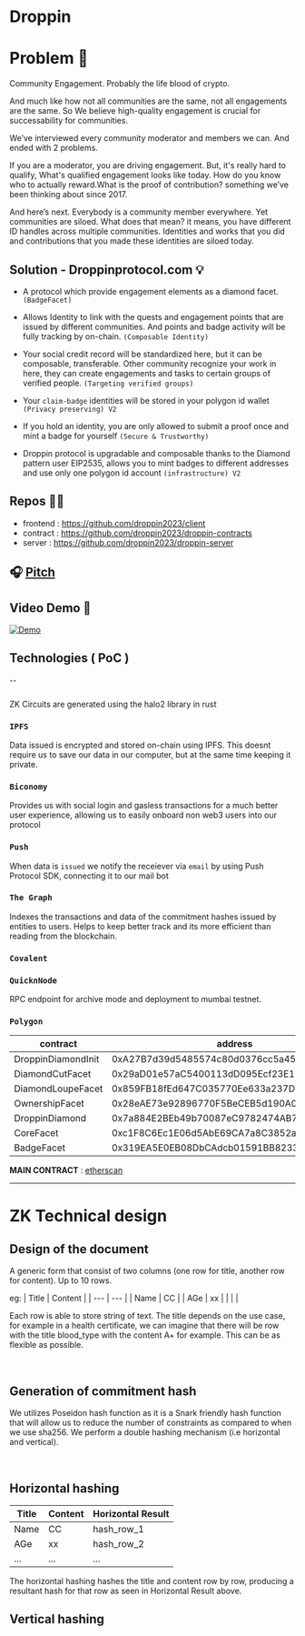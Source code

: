 # Droppin

# Problem 🤔

Community Engagement. Probably the life blood of crypto.

And much like how not all communities are the same, not all engagements are the same.
So We believe high-quality engagement is crucial for successability for communities.

We’ve interviewed every community moderator and members we can. And ended with 2 problems.

If you are a moderator, you are driving engagement. But, it's really hard to qualify, What's qualified engagement looks like today. How do you know who to actually reward.What is the proof of contribution? something we’ve been thinking about since 2017.

And here’s next. Everybody is a community member everywhere. Yet communities are siloed. What does that mean? it means, you have different ID handles across multiple communities. Identities and works that you did and contributions that you made these identities are siloed today.

## Solution - Droppinprotocol.com 💡

- A protocol which provide engagement elements as a diamond facet. ``(BadgeFacet)`` 

- Allows Identity to link with the quests and engagement points that are issued by different communities. And points and badge activity will be fully tracking by on-chain. ``(Composable Identity)``

- Your social credit record will be standardized here, but it can be composable, transferable. Other community recognize your work in here, they can create engagements and tasks to certain groups of verified people. ``(Targeting verified groups)``

- Your `claim-badge` identities will be stored in your polygon id wallet ``(Privacy preserving) V2``

- If you hold an identity, you are only allowed to submit a proof once and mint a badge for yourself  ``(Secure & Trustworthy)``

- Droppin protocol is upgradable and composable thanks to the Diamond pattern user EIP2535, allows you to mint badges to different addresses and use only one polygon id account ``(infrastructure) V2``

## Repos 🙇🏽

- frontend : https://github.com/droppin2023/client
- contract : https://github.com/droppin2023/droppin-contracts
- server : https://github.com/droppin2023/droppin-server

## 🎧 [**Pitch**](https://pitch.com/public/21f69804-c2e8-416d-bb7d-d1fe94bd31ea)

## Video Demo 📀

[![Demo](./readme-assets/demo-yt.png)](https://vimeo.com/manage/videos/777732273)
## Technologies ( PoC )

### ``

ZK Circuits are generated using the halo2 library in rust

### `IPFS` 

Data issued is encrypted and stored on-chain using IPFS. This doesnt require us to save our data in our computer, but at the same time keeping it private.

### `Biconomy`

Provides us with social login and gasless transactions for a much better user experience, allowing us to easily onboard non web3 users into our protocol

### `Push`

When data is `issued` we notify the receiever via `email` by using Push Protocol SDK, connecting it to our mail bot

### `The Graph`

Indexes the transactions and data of the commitment hashes issued by entities to users. Helps to keep better track and its more efficient than reading from the blockchain. 

### `Covalent`

### `QuicknNode`

RPC endpoint for archive mode and deployment to mumbai testnet. 

### `Polygon`
| contract | address |
| --- | --- |
| DroppinDiamondInit | 0xA27B7d39d5485574c80d0376cc5a45E47D40e7B6 |
| DiamondCutFacet | 0x29aD01e57aC5400113dD095Ecf23E1B12a12C206 |
| DiamondLoupeFacet | 0x859FB18fEd647C035770Ee633a237D73c19Dbd72 |
| OwnershipFacet | 0x28eAE73e92896770F5BeCEB5d190A0eBE8E12e7f |
| DroppinDiamond | 0x7a884E2BEb49b70087eC9782474AB7f10d1f9505 |
| CoreFacet | 0xc1F8C6Ec1E06d5AbE69CA7a8C3852a95f327a020 |
| BadgeFacet | 0x319EA5E0EB08DbCAdcb01591BB82332A72776630 |

**MAIN CONTRACT** : [etherscan](https://mumbai.polygonscan.com/address/0x7a884E2BEb49b70087eC9782474AB7f10d1f9505)

<hr> 

# ZK Technical design
## Design of the document

A generic form that consist of two columns (one row for title, another row for content). Up to 10 rows.

eg:
| Title | Content |
| --- | --- |
| Name | CC |
| AGe | xx |
| | |

Each row is able to store string of text. The title depends on the use case, for example in a health certificate, we can imagine that there will be row with the title blood_type with the content A+ for example. This can be as flexible as possible.

<br />

## Generation of commitment hash

We utilizes Poseidon hash function as it is a Snark friendly hash function that will allow us to reduce the number of constraints as compared to when we use sha256.
We perform a double hashing mechanism (i.e horizontal and vertical).

<br />

## Horizontal hashing

| Title | Content | Horizontal Result |
| ----- | ------- | ----------------- |
| Name  | CC      | hash_row_1        |
| AGe   | xx      | hash_row_2        |
| ...   | ...     | ...               |

The horizontal hashing hashes the title and content row by row, producing a resultant hash for that row as seen in Horizontal Result above.
<br />

## Vertical hashing
